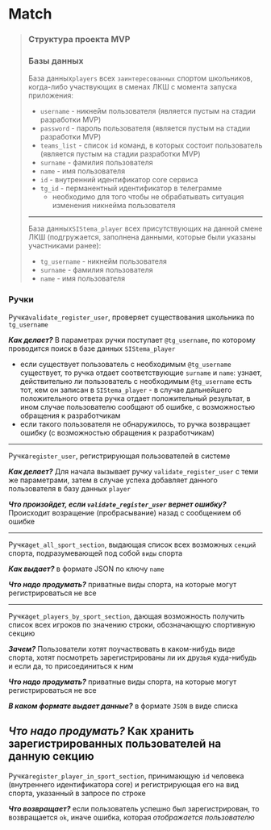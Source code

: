 # Match

> ### Cтруктура проекта MVP
> ### Базы данных
>  База данных`players` всех `заинтересованных` спортом школьников, когда-либо участвующих в сменах ЛКШ с момента запуска приложения:
>
> - `username` - никнейм пользователя (является пустым на стадии разработки MVP)
 >- `password` - пароль пользователя (является пустым на стадии разработки MVP)
>- `teams_list` - список `id` команд, в которых состоит пользователь (является пустым на стадии разработки MVP)
> - `surname` - фамилия пользователя
> - `name` - имя пользователя
> - `id` - внутренний идентификатор core сервиса
> - `tg_id` - перманентный идентификатор в телеграмме 
>    - необходимо для того чтобы не обрабатывать ситуация изменения никнейма пользователя
> ---
>  База данных`SIStema_player` всех присутствующих на данной смене ЛКШ (подгружается, заполнена данными, которые были указаны участниками ранее):
>
> - `tg_username` - никнейм пользователя
> - `surname` - фамилия пользователя
> - `name` - имя пользователя
>

### Ручки
Ручка`validate_register_user`, проверяет существования школьника по `tg_username`

_**Как делает?**_
В параметрах ручки поступает `@tg_username`, по которому проводится поиск в базе данных `SIStema_player`
- если существует пользователь с необходимым `@tg_username` существует, то ручка отдает соответствующие `surname` и `name`: узнает, действительно ли пользователь с необходимым `@tg_username` есть тот, кем он записан в `SIStema_player` - в случае дальнейшего положительного ответа ручка отдает положительный результат, в ином случае пользователю сообщают об ошибке, с возможностью обращения к разработчикам
- если такого пользователя не обнаружилось, то ручка возвращает ошибку (с возможностью обращения к разработчикам)

---
 Ручка`register_user`, регистрирующая пользователей в системе

 _**Как делает?**_
Для начала вызывает ручку `validate_register_user` с теми же параметрами, затем в случае успеха добавляет данного пользователя в базу данных `player`
 
_**Что произойдет, если `validate_register_user` вернет ошибку?**_
Происходит возращение (пробрасывание) назад с сообщением об ошибке

---
 Ручка`get_all_sport_section`, выдающая список всех возможных `секций` спорта, подразумевающей под собой `виды` спорта

_**Как выдает?**_
в формате JSON по ключу `name`

_**Что надо продумать?**_
приватные виды спорта, на которые могут регистрироваться не все

---
Ручка`get_players_by_sport_section`, дающая возможность получить список всех игроков по значению строки, обозначающую спортивную секцию 

_**Зачем?**_
Пользователи хотят поучаствовать в каком-нибудь виде спорта, хотят посмотреть зарегистрированы ли их друзья куда-нибудь и если да, то присоединиться к ним

_**Что надо продумать?**_
приватные виды спорта, на которые могут регистрироваться не все

_**В каком формате выдает данные?**_
в формате `JSON` в виде списка

_**Что надо продумать?**_
Как хранить зарегистрированных пользователей на данную секцию
---
Ручка`register_player_in_sport_section`, принимающую `id` человека (внутреннего идентификатора core) и регистрирующая его на вид спорта, указанный в запросе по строке

_**Что возвращает?**_
если пользователь успешно был зарегистрирован, то возвращается `ok`, иначе ошибка, которая _отображается пользователю_
